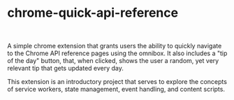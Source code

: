 # chrome-quick-api-reference
<br>

A simple chrome extension that grants users the ability to quickly navigate to the Chrome API reference pages using the omnibox. It also includes a "tip of the day" button, that, when clicked, shows the user a random, yet very relevant tip that gets updated every day.
<br>

This extension is an introductory project that serves to explore the concepts of service workers, state management, event handling, and content scripts.

<br>

